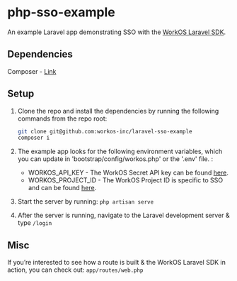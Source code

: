 # php-sso-example
An example Laravel app demonstrating SSO with the [WorkOS Laravel SDK](https://github.com/workos-inc/workos-php-laravel).

## Dependencies
Composer - [Link](https://getcomposer.org/)

## Setup
1. Clone the repo and install the dependencies by running the following commands from the repo root:
    ```bash
    git clone git@github.com:workos-inc/laravel-sso-example
    composer i
    ```
2. The example app looks for the following environment variables, which you can update in 'bootstrap/config/workos.php' or the '.env' file. :
    - WORKOS_API_KEY - The WorkOS Secret API key can be found [here](https://dashboard.workos.com/api-keys).
    - WORKOS_PROJECT_ID - The WorkOS Project ID is specific to SSO and can be found [here](https://dashboard.workos.com/sso/configuration).

    
3. Start the server by running: `php artisan serve`
4. After the server is running, navigate to the Laravel development server & type `/login`


## Misc 
If you’re interested to see how a route is built & the WorkOS Laravel SDK in action, you can check out: `app/routes/web.php`

